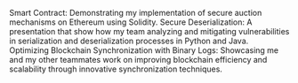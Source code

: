 Smart Contract: Demonstrating my implementation of secure auction mechanisms on Ethereum using Solidity.
Secure Deserialization: A presentation that show how my team analyzing and mitigating vulnerabilities in serialization and deserialization processes in Python and Java.
Optimizing Blockchain Synchronization with Binary Logs: Showcasing me and my other teammates work on improving blockchain efficiency and scalability through innovative synchronization techniques.

